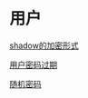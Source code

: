 # 用户

[shadow的加密形式](shadow的加密形式/shadow的加密形式.md "shadow的加密形式")

[用户密码过期](用户密码过期/用户密码过期.md "用户密码过期")

[随机密码](随机密码/随机密码.md "随机密码")
